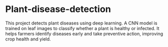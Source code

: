 # Plant-disease-detection
This project detects plant diseases using deep learning. A CNN model is trained on leaf images to classify whether a plant is healthy or infected. It helps farmers identify diseases early and take preventive action, improving crop health and yield.
